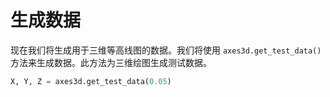 # 生成数据

现在我们将生成用于三维等高线图的数据。我们将使用 `axes3d.get_test_data()` 方法来生成数据。此方法为三维绘图生成测试数据。

```python
X, Y, Z = axes3d.get_test_data(0.05)
```

